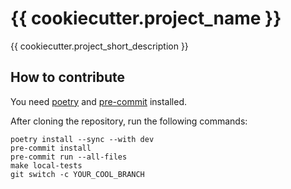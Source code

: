 # {{ cookiecutter.project_name }}

{{ cookiecutter.project_short_description }}

## How to contribute

You need [poetry](https://python-poetry.org/docs/#installation) and [pre-commit](https://pre-commit.com/#install) installed.

After cloning the repository, run the following commands:
```shell
poetry install --sync --with dev
pre-commit install
pre-commit run --all-files
make local-tests
git switch -c YOUR_COOL_BRANCH
```
